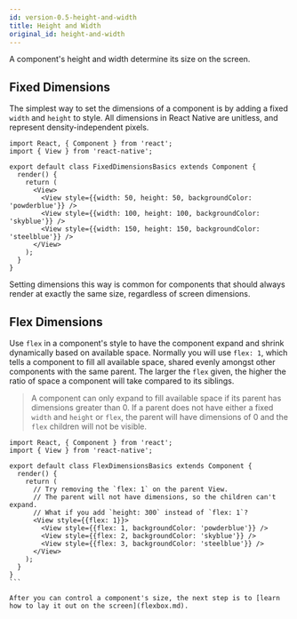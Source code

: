 ```yaml
---
id: version-0.5-height-and-width
title: Height and Width
original_id: height-and-width
---
```


A component's height and width determine its size on the screen.

## Fixed Dimensions

The simplest way to set the dimensions of a component is by adding a fixed `width` and `height` to style. All dimensions in React Native are unitless, and represent density-independent pixels.

```SnackPlayer name=Height%20and%20Width
import React, { Component } from 'react';
import { View } from 'react-native';

export default class FixedDimensionsBasics extends Component {
  render() {
    return (
      <View>
        <View style={{width: 50, height: 50, backgroundColor: 'powderblue'}} />
        <View style={{width: 100, height: 100, backgroundColor: 'skyblue'}} />
        <View style={{width: 150, height: 150, backgroundColor: 'steelblue'}} />
      </View>
    );
  }
}
```

Setting dimensions this way is common for components that should always render at exactly the same size, regardless of screen dimensions.

## Flex Dimensions

Use `flex` in a component's style to have the component expand and shrink dynamically based on available space. Normally you will use `flex: 1`, which tells a component to fill all available space, shared evenly amongst other components with the same parent. The larger the `flex` given, the higher the ratio of space a component will take compared to its siblings.

> A component can only expand to fill available space if its parent has dimensions greater than 0. If a parent does not have either a fixed `width` and `height` or `flex`, the parent will have dimensions of 0 and the `flex` children will not be visible.

````SnackPlayer name=Flex%20Dimensions
import React, { Component } from 'react';
import { View } from 'react-native';

export default class FlexDimensionsBasics extends Component {
  render() {
    return (
      // Try removing the `flex: 1` on the parent View.
      // The parent will not have dimensions, so the children can't expand.
      // What if you add `height: 300` instead of `flex: 1`?
      <View style={{flex: 1}}>
        <View style={{flex: 1, backgroundColor: 'powderblue'}} />
        <View style={{flex: 2, backgroundColor: 'skyblue'}} />
        <View style={{flex: 3, backgroundColor: 'steelblue'}} />
      </View>
    );
  }
}
```

After you can control a component's size, the next step is to [learn how to lay it out on the screen](flexbox.md).
````
